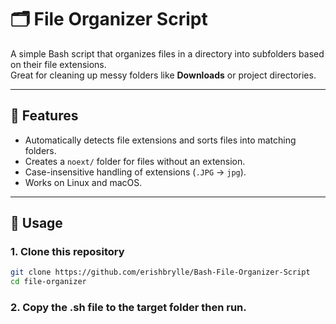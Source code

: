 # 🗂️ File Organizer Script

A simple Bash script that organizes files in a directory into subfolders based on their file extensions.  
Great for cleaning up messy folders like **Downloads** or project directories.

---

## 📌 Features
- Automatically detects file extensions and sorts files into matching folders.  
- Creates a `noext/` folder for files without an extension.  
- Case-insensitive handling of extensions (`.JPG` → `jpg`).  
- Works on Linux and macOS.  

---

## 🚀 Usage

### 1. Clone this repository
```bash
git clone https://github.com/erishbrylle/Bash-File-Organizer-Script
cd file-organizer
```
### 2. Copy the .sh file to the target folder then run.
